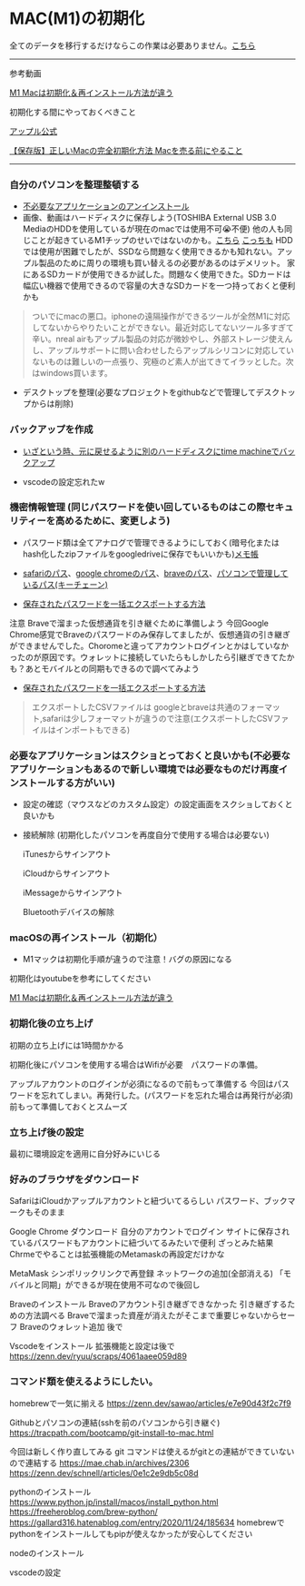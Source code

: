  # MAC(M1)の初期化

  全てのデータを移行するだけならこの作業は必要ありません。[こちら](https://support.apple.com/ja-jp/HT204350)

 ---

 参考動画

 [M1 Macは初期化＆再インストール方法が違う](https://www.youtube.com/watch?v=VsYi4W7hkpY)

 初期化する間にやっておくべきこと

 [アップル公式](https://support.apple.com/ja-jp/HT201065)

 [【保存版】正しいMacの完全初期化方法 Macを売る前にやること](https://macgarage.jp/mac-initialize/)

 ---

### 自分のパソコンを整理整頓する
  
- [不必要なアプリケーションのアンインストール](https://www.lifehacker.jp/article/206045remember-to-delete-and-unlink-your-accounts-before-dele/)
- 画像、動画はハードディスクに保存しよう(TOSHIBA External USB 3.0 MediaのHDDを使用しているが現在のmacでは使用不可😭不便)
他の人も同じことが起きているM1チップのせいではないのかも。[こちら](https://www.buffalo.jp/support/faq/detail/1199.html)
[こっちも](https://soundorbis.com/mac-ex-hdd-ssd-fomat/)
HDDでは使用が困難でしたが、SSDなら問題なく使用できるかも知れない。アップル製品のために周りの環境も買い替えるの必要があるのはデメリット。
家にあるSDカードが使用できるか試した。問題なく使用できた。SDカードは幅広い機器で使用できるので容量の大きなSDカードを一つ持っておくと便利かも

> ついでにmacの悪口。iphoneの遠隔操作ができるツールが全然M1に対応してないからやりたいことができない。最近対応してないツール多すぎて辛い。nreal airもアップル製品の対応が微妙やし、外部ストレージ使えんし、アップルサポートに問い合わせしたらアップルシリコンに対応していないものは難しいの一点張り、究極のど素人が出てきてイラッとした。次はwindows買います。

- デスクトップを整理(必要なプロジェクトをgithubなどで管理してデスクトップからは削除)

### バックアップを作成

- [いざという時、元に戻せるように別のハードディスクにtime machineでバックアップ](https://support.apple.com/ja-jp/mac-backup)

- vscodeの設定忘れたw


### 機密情報管理 (同じパスワードを使い回しているものはこの際セキュリティーを高めるために、変更しよう)

- パスワード類は全てアナログで管理できるようにしておく(暗号化またはhash化したzipファイルをgoogledriveに保存でもいいかも)[メモ帳](https://news.allabout.co.jp/articles/o/27889/)

- [safariのパス](https://br.atsit.in/ja/?p=66244)、[google chromeのパス](https://yoshitechblog.com/google-chrome-password-information-confirmation)、[braveのパス](https://lv73.net/brave-password-control-where/)、[パソコンで管理しているパス(キーチェーン)](https://support.apple.com/ja-jp/HT211145#:~:text=Safari%20%E3%81%A7%E4%BF%9D%E5%AD%98%E6%B8%88%E3%81%BF%E3%81%AE%E3%83%91%E3%82%B9%E3%83%AF%E3%83%BC%E3%83%89%E3%82%92%E8%A1%A8%E7%A4%BA%E3%81%99%E3%82%8B&text=%E3%80%8CSafari%E3%80%8D%E3%83%A1%E3%83%8B%E3%83%A5%E3%83%BC%E3%81%8B%E3%82%89%E3%80%8C%E7%92%B0%E5%A2%83,%E3%81%99%E3%82%8B%E3%81%93%E3%81%A8%E3%82%82%E3%81%A7%E3%81%8D%E3%81%BE%E3%81%99%E3%80%82)

- [保存されたパスワードを一括エクスポートする方法](https://atmarkit.itmedia.co.jp/ait/articles/2006/03/news021.html#:~:text=%E3%83%91%E3%82%B9%E3%83%AF%E3%83%BC%E3%83%89%E3%82%92CSV%E3%83%95%E3%82%A1%E3%82%A4%E3%83%AB%E3%81%AB%E4%BF%9D%E5%AD%98%EF%BC%88%E3%82%A8%E3%82%AF%E3%82%B9%E3%83%9D%E3%83%BC%E3%83%88%EF%BC%89%E3%81%99%E3%82%8B%E3%81%AB%E3%81%AF,-Chrome%E3%81%AB%E4%BF%9D%E5%AD%98&text=%E3%81%82%E3%82%8B%E3%81%84%E3%81%AFURL%E3%81%A8%E3%81%97%E3%81%A6%E3%80%8Cchrome%3A%2F%2F,%E3%82%A8%E3%82%AF%E3%82%B9%E3%83%9D%E3%83%BC%E3%83%88%EF%BC%BD%E3%82%92%E3%82%AF%E3%83%AA%E3%83%83%E3%82%AF%E3%81%97%E3%81%BE%E3%81%99%E3%80%82)

注意 Braveで溜まった仮想通貨を引き継ぐために準備しよう
今回Google Chrome感覚でBraveのパスワードのみ保存してましたが、仮想通貨の引き継ぎができませんでした。Choromeと違ってアカウントログインとかはしていなかったのが原因です。ウォレットに接続していたらもしかしたら引継ぎできてたかも？あとモバイルとの同期もできるので調べてみよう

- [保存されたパスワードを一括エクスポートする方法](https://atmarkit.itmedia.co.jp/ait/articles/2006/03/news021.html#:~:text=%E3%83%91%E3%82%B9%E3%83%AF%E3%83%BC%E3%83%89%E3%82%92CSV%E3%83%95%E3%82%A1%E3%82%A4%E3%83%AB%E3%81%AB%E4%BF%9D%E5%AD%98%EF%BC%88%E3%82%A8%E3%82%AF%E3%82%B9%E3%83%9D%E3%83%BC%E3%83%88%EF%BC%89%E3%81%99%E3%82%8B%E3%81%AB%E3%81%AF,-Chrome%E3%81%AB%E4%BF%9D%E5%AD%98&text=%E3%81%82%E3%82%8B%E3%81%84%E3%81%AFURL%E3%81%A8%E3%81%97%E3%81%A6%E3%80%8Cchrome%3A%2F%2F,%E3%82%A8%E3%82%AF%E3%82%B9%E3%83%9D%E3%83%BC%E3%83%88%EF%BC%BD%E3%82%92%E3%82%AF%E3%83%AA%E3%83%83%E3%82%AF%E3%81%97%E3%81%BE%E3%81%99%E3%80%82)

> エクスポートしたCSVファイルは googleとbraveは共通のフォーマット,safariは少しフォーマットが違うので注意(エクスポートしたCSVファイルはインポートもできる)

### 必要なアプリケーションはスクショとっておくと良いかも(不必要なアプリケーションもあるので新しい環境では必要なものだけ再度インストールする方がいい)

- 設定の確認（マウスなどのカスタム設定）の設定画面をスクショしておくと良いかも

- 接続解除 (初期化したパソコンを再度自分で使用する場合は必要ない)

  iTunesからサインアウト

  iCloudからサインアウト

  iMessageからサインアウト

  Bluetoothデバイスの解除

### macOSの再インストール（初期化）

- M1マックは初期化手順が違うので注意！バグの原因になる

初期化はyoutubeを参考にしてください

[M1 Macは初期化＆再インストール方法が違う](https://www.youtube.com/watch?v=VsYi4W7hkpY)
 

### 初期化後の立ち上げ 

初期の立ち上げには1時間かかる

初期化後にパソコンを使用する場合はWifiが必要　パスワードの準備。

アップルアカウントのログインが必須になるので前もって準備する
今回はパスワードを忘れてしまい。再発行した。(パスワードを忘れた場合は再発行が必須)前もって準備しておくとスムーズ

### 立ち上げ後の設定

最初に環境設定を適用に自分好みにいじる

### 好みのブラウザをダウンロード

SafariはiCloudかアップルアカウントと紐づいてるらしい
パスワード、ブックマークもそのまま

Google Chrome ダウンロード
自分のアカウントでログイン
サイトに保存されているパスワードもアカウントに紐づいてるみたいで便利
ざっとみた結果Chrmeでやることは拡張機能のMetamaskの再設定だけかな

MetaMask
シンポリックリンクで再登録
ネットワークの追加(全部消える)
「モバイルと同期」ができるが現在使用不可なので後回し

Braveのインストール
Braveのアカウント引き継ぎできなかった
引き継ぎするための方法調べる
Braveで溜まった資産が消えたがそこまで重要じゃないからセーフ
Braveのウォレット追加
後で

Vscodeをインストール
拡張機能と設定は後で
https://zenn.dev/ryuu/scraps/4061aaee059d89

### コマンド類を使えるようにしたい。

homebrewで一気に揃える
https://zenn.dev/sawao/articles/e7e90d43f2c7f9

Githubとパソコンの連結(sshを前のパソコンから引き継ぐ)
https://tracpath.com/bootcamp/git-install-to-mac.html

今回は新しく作り直してみる
git コマンドは使えるがgitとの連結ができていないので連結する
https://mae.chab.in/archives/2306
https://zenn.dev/schnell/articles/0e1c2e9db5c08d

pythonのインストール
https://www.python.jp/install/macos/install_python.html
https://freeheroblog.com/brew-python/
https://gallard316.hatenablog.com/entry/2020/11/24/185634
homebrewでpythonをインストールしてもpipが使えなかったが安心してください

nodeのインストール


vscodeの設定





  

